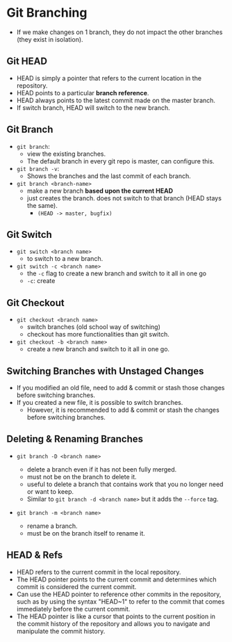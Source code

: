 # Git Branching

- If we make changes on 1 branch, they do not impact the other branches (they exist in isolation).

## Git HEAD

- HEAD is simply a pointer that refers to the current location in the repository.
- HEAD points to a particular **branch reference**.
- HEAD always points to the latest commit made on the master branch.
- If switch branch, HEAD will switch to the new branch.

## Git Branch

- `git branch`:
  - view the existing branches.
  - The default branch in every git repo is master, can configure this.
- `git branch -v`:
  - Shows the branches and the last commit of each branch.
- `git branch <branch-name>`
  - make a new branch **based upon the current HEAD**
  - just creates the branch. does not switch to that branch (HEAD stays the same).
    - `(HEAD -> master, bugfix)`

## Git Switch

- `git switch <branch name>`
  - to switch to a new branch.
- `git switch -c <branch name>`
  - the `-c` flag to create a new branch and switch to it all in one go
  - `-c`: create

## Git Checkout

- `git checkout <branch name>`
  - switch branches (old school way of switching)
  - checkout has more functionalities than git switch.
- `git checkout -b <branch name>`
  - create a new branch and switch to it all in one go.

## Switching Branches with Unstaged Changes

- If you modified an old file, need to add & commit or stash those changes before switching branches.
- If you created a new file, it is possible to switch branches.
  - However, it is recommended to add & commit or stash the changes before switching branches.

## Deleting & Renaming Branches

- `git branch -D <branch name>`

  - delete a branch even if it has not been fully merged.
  - must not be on the branch to delete it.
  - useful to delete a branch that contains work that you no longer need or want to keep.
  - Similar to `git branch -d <branch name>` but it adds the `--force` tag.

- `git branch -m <branch name>`
  - rename a branch.
  - must be on the branch itself to rename it.

## HEAD & Refs

- HEAD refers to the current commit in the local repository.
- The HEAD pointer points to the current commit and determines which commit is considered the current commit.
- Can use the HEAD pointer to reference other commits in the repository, such as by using the syntax "HEAD~1" to refer to the commit that comes immediately before the current commit.
- The HEAD pointer is like a cursor that points to the current position in the commit history of the repository and allows you to navigate and manipulate the commit history.
